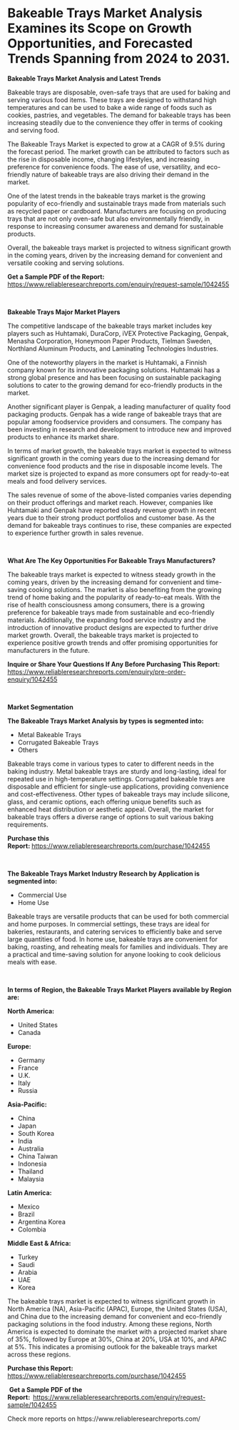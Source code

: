 <p><h1>Bakeable Trays Market Analysis Examines its Scope on Growth Opportunities, and Forecasted Trends Spanning from 2024 to 2031.</h1></p><p><strong>Bakeable Trays Market Analysis and Latest Trends</strong></p>
<p><p>Bakeable trays are disposable, oven-safe trays that are used for baking and serving various food items. These trays are designed to withstand high temperatures and can be used to bake a wide range of foods such as cookies, pastries, and vegetables. The demand for bakeable trays has been increasing steadily due to the convenience they offer in terms of cooking and serving food.</p><p>The Bakeable Trays Market is expected to grow at a CAGR of 9.5% during the forecast period. The market growth can be attributed to factors such as the rise in disposable income, changing lifestyles, and increasing preference for convenience foods. The ease of use, versatility, and eco-friendly nature of bakeable trays are also driving their demand in the market.</p><p>One of the latest trends in the bakeable trays market is the growing popularity of eco-friendly and sustainable trays made from materials such as recycled paper or cardboard. Manufacturers are focusing on producing trays that are not only oven-safe but also environmentally friendly, in response to increasing consumer awareness and demand for sustainable products.</p><p>Overall, the bakeable trays market is projected to witness significant growth in the coming years, driven by the increasing demand for convenient and versatile cooking and serving solutions.</p></p>
<p><strong>Get a Sample PDF of the Report:&nbsp;</strong> <a href="https://www.reliableresearchreports.com/enquiry/request-sample/1042455">https://www.reliableresearchreports.com/enquiry/request-sample/1042455</a></p>
<p>&nbsp;</p>
<p><strong>Bakeable Trays Major Market Players</strong></p>
<p><p>The competitive landscape of the bakeable trays market includes key players such as Huhtamaki, DuraCorp, iVEX Protective Packaging, Genpak, Menasha Corporation, Honeymoon Paper Products, Tielman Sweden, Northland Aluminum Products, and Laminating Technologies Industries. </p><p>One of the noteworthy players in the market is Huhtamaki, a Finnish company known for its innovative packaging solutions. Huhtamaki has a strong global presence and has been focusing on sustainable packaging solutions to cater to the growing demand for eco-friendly products in the market.</p><p>Another significant player is Genpak, a leading manufacturer of quality food packaging products. Genpak has a wide range of bakeable trays that are popular among foodservice providers and consumers. The company has been investing in research and development to introduce new and improved products to enhance its market share.</p><p>In terms of market growth, the bakeable trays market is expected to witness significant growth in the coming years due to the increasing demand for convenience food products and the rise in disposable income levels. The market size is projected to expand as more consumers opt for ready-to-eat meals and food delivery services.</p><p>The sales revenue of some of the above-listed companies varies depending on their product offerings and market reach. However, companies like Huhtamaki and Genpak have reported steady revenue growth in recent years due to their strong product portfolios and customer base. As the demand for bakeable trays continues to rise, these companies are expected to experience further growth in sales revenue.</p></p>
<p>&nbsp;</p>
<p><strong>What Are The Key Opportunities For Bakeable Trays Manufacturers?</strong></p>
<p><p>The bakeable trays market is expected to witness steady growth in the coming years, driven by the increasing demand for convenient and time-saving cooking solutions. The market is also benefiting from the growing trend of home baking and the popularity of ready-to-eat meals. With the rise of health consciousness among consumers, there is a growing preference for bakeable trays made from sustainable and eco-friendly materials. Additionally, the expanding food service industry and the introduction of innovative product designs are expected to further drive market growth. Overall, the bakeable trays market is projected to experience positive growth trends and offer promising opportunities for manufacturers in the future.</p></p>
<p><strong>Inquire or Share Your Questions If Any Before Purchasing This Report:</strong> <a href="https://www.reliableresearchreports.com/enquiry/pre-order-enquiry/1042455">https://www.reliableresearchreports.com/enquiry/pre-order-enquiry/1042455</a></p>
<p>&nbsp;</p>
<p><strong>Market Segmentation</strong></p>
<p><strong>The Bakeable Trays Market Analysis by types is segmented into:</strong></p>
<p><ul><li>Metal Bakeable Trays</li><li>Corrugated Bakeable Trays</li><li>Others</li></ul></p>
<p><p>Bakeable trays come in various types to cater to different needs in the baking industry. Metal bakeable trays are sturdy and long-lasting, ideal for repeated use in high-temperature settings. Corrugated bakeable trays are disposable and efficient for single-use applications, providing convenience and cost-effectiveness. Other types of bakeable trays may include silicone, glass, and ceramic options, each offering unique benefits such as enhanced heat distribution or aesthetic appeal. Overall, the market for bakeable trays offers a diverse range of options to suit various baking requirements.</p></p>
<p><strong>Purchase this Report:&nbsp;</strong><a href="https://www.reliableresearchreports.com/purchase/1042455">https://www.reliableresearchreports.com/purchase/1042455</a></p>
<p>&nbsp;</p>
<p><strong>The Bakeable Trays Market Industry Research by Application is segmented into:</strong></p>
<p><ul><li>Commercial Use</li><li>Home Use</li></ul></p>
<p><p>Bakeable trays are versatile products that can be used for both commercial and home purposes. In commercial settings, these trays are ideal for bakeries, restaurants, and catering services to efficiently bake and serve large quantities of food. In home use, bakeable trays are convenient for baking, roasting, and reheating meals for families and individuals. They are a practical and time-saving solution for anyone looking to cook delicious meals with ease.</p></p>
<p>&nbsp;</p>
<p><strong>In terms of Region, the Bakeable Trays Market Players available by Region are:</strong></p>
<p>
    <p> <strong> North America: </strong>
        <ul>
            <li>United States</li>
            <li>Canada</li>
        </ul>
        </p> 
    <p> <strong> Europe: </strong>
        <ul>
            <li>Germany</li>
            <li>France</li>
            <li>U.K.</li>
            <li>Italy</li>
            <li>Russia</li>
        </ul>
        </p> 
    <p> <strong> Asia-Pacific: </strong>
        <ul>
            <li>China</li>
            <li>Japan</li>
            <li>South Korea</li>
            <li>India</li>
            <li>Australia</li>
            <li>China Taiwan</li>
            <li>Indonesia</li>
            <li>Thailand</li>
            <li>Malaysia</li>
        </ul>
        </p> 
    <p> <strong> Latin America: </strong>
        <ul>
            <li>Mexico</li>
            <li>Brazil</li>
            <li>Argentina Korea</li>
            <li>Colombia</li>
        </ul>
        </p> 
    <p> <strong> Middle East & Africa: </strong>
        <ul>
            <li>Turkey</li>
            <li>Saudi</li>
            <li>Arabia</li>
            <li>UAE</li>
            <li>Korea</li>
        </ul>
    </p>
    </p>
<p><p>The bakeable trays market is expected to witness significant growth in North America (NA), Asia-Pacific (APAC), Europe, the United States (USA), and China due to the increasing demand for convenient and eco-friendly packaging solutions in the food industry. Among these regions, North America is expected to dominate the market with a projected market share of 35%, followed by Europe at 30%, China at 20%, USA at 10%, and APAC at 5%. This indicates a promising outlook for the bakeable trays market across these regions.</p></p>
<p><strong>Purchase this Report: </strong><a href="https://www.reliableresearchreports.com/purchase/1042455">https://www.reliableresearchreports.com/purchase/1042455</a></p>
<p>&nbsp;<strong>Get a Sample PDF of the Report:&nbsp;&nbsp;</strong><a href="https://www.reliableresearchreports.com/enquiry/request-sample/1042455">https://www.reliableresearchreports.com/enquiry/request-sample/1042455</a></p>
<p><strong></strong></p>
<p>Check more reports on https://www.reliableresearchreports.com/</p>